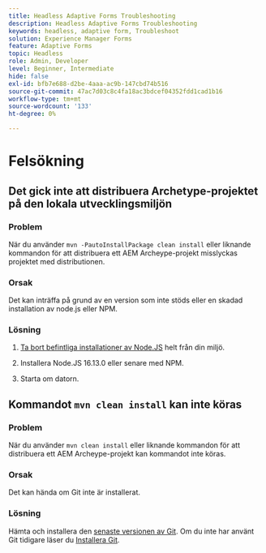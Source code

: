 ```yaml
---
title: Headless Adaptive Forms Troubleshooting
description: Headless Adaptive Forms Troubleshooting
keywords: headless, adaptive form, Troubleshoot
solution: Experience Manager Forms
feature: Adaptive Forms
topic: Headless
role: Admin, Developer
level: Beginner, Intermediate
hide: false
exl-id: bfb7e688-d2be-4aaa-ac9b-147cbd74b516
source-git-commit: 47ac7d03c8c4fa18ac3bdcef04352fdd1cad1b16
workflow-type: tm+mt
source-wordcount: '133'
ht-degree: 0%

---
```


# Felsökning

## Det gick inte att distribuera Archetype-projektet på den lokala utvecklingsmiljön

### Problem

När du använder `mvn -PautoInstallPackage clean install` eller liknande kommandon för att distribuera ett AEM Archeype-projekt misslyckas projektet med distributionen.

### Orsak

Det kan inträffa på grund av en version som inte stöds eller en skadad installation av node.js eller NPM.

### Lösning

1. [Ta bort befintliga installationer av Node.JS](https://khushwantsehgal.wordpress.com/2022/06/28/how-to-remove-node-js-completely-from-windows-10/) helt från din miljö.

1. Installera Node.JS 16.13.0 eller senare med NPM.

1. Starta om datorn.


## Kommandot `mvn clean install` kan inte köras

### Problem

När du använder `mvn clean install` eller liknande kommandon för att distribuera ett AEM Archeype-projekt kan kommandot inte köras.

### Orsak

Det kan hända om Git inte är installerat.

### Lösning

Hämta och installera den [senaste versionen av Git](https://git-scm.com/downloads). Om du inte har använt Git tidigare läser du [Installera Git](https://git-scm.com/book/en/v2/Getting-Started-Installing-Git).
